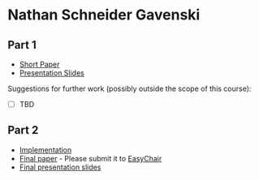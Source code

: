 # Nathan Schneider Gavenski

## Part 1

- [Short Paper](gavenski-proposal.pdf)
- [Presentation Slides](gavenski-proposal-slides.pdf)

Suggestions for further work (possibly outside the scope of this course):

- [ ] TBD


## Part 2

- [Implementation](<link to github>)
- [Final paper](gavenski-paper.pdf) - Please submit it to [EasyChair](https://easychair.org/conferences/?conf=ap2019)
- [Final presentation slides](gavenski-final-presentation-slides.pdf)